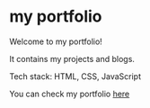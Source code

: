 # my portfolio

Welcome to my portfolio!

It contains my projects and blogs.

Tech stack: HTML, CSS, JavaScript

You can check my portfolio [here](https://mohitdhatrak.netlify.app/)
